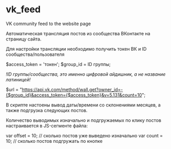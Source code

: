# vk_feed
VK community feed to the website page

Автоматическая трансляция постов из сообщества ВКонтакте на страницу сайта.

Для настройки трансляции необходимо получить токен ВК и ID сообщества/пользователя

$access_token = 'токен';
$group_id = ID группы;

*!ID группы/сообщества, это именно цифровой айдишник, а не название латиницей!*

$url = "https://api.vk.com/method/wall.get?owner_id=-{$group_id}&access_token={$access_token}&v=5.131&count=10";


В скрипте настоены вывод даты/времени со склонениями месяцев, а также подгрузка следующих постов.

Количество выводимых изначально и подгружаемых по клику постов настраивается в JS-сегменте файла:

var offset = 10; // сколько постов уже выведено изначально
var count = 10; // сколько постов подгружать по кнопке
